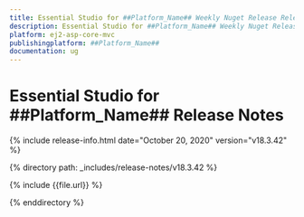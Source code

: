 ```yaml
---
title: Essential Studio for ##Platform_Name## Weekly Nuget Release Release Notes  
description: Essential Studio for ##Platform_Name## Weekly Nuget Release Release Notes  
platform: ej2-asp-core-mvc
publishingplatform: ##Platform_Name##
documentation: ug
---
```


# Essential Studio for  ##Platform_Name##  Release Notes  

{% include release-info.html date="October 20, 2020"   version="v18.3.42"  %} 

{% directory path: _includes/release-notes/v18.3.42 %}

{% include {{file.url}} %}

{% enddirectory %}
